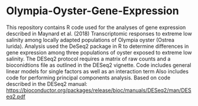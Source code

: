 # Olympia-Oyster-Gene-Expression
This repository contains R code used for the analyses of gene expression described in Maynard et al. (2018) Transcriptomic responses to extreme low salinity among locally adapted populations of Olympia oyster (Ostrea lurida).
Analysis used the DeSeq2 package in R to determine differences in gene expression among three populations of oyster exposed to extreme low salinity.
The DESeq2 protocol requires a matrix of raw counts and a bioconidtions file as outlined in the DESeq2 vignette.
Code includes general linear models for single factors as well as an interaction term
Also includes code for performing principal components analysis.
Based on code described in the DESeq2 manual:
https://bioconductor.org/packages/release/bioc/manuals/DESeq2/man/DESeq2.pdf
